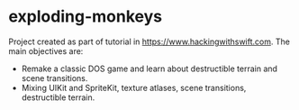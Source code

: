 # exploding-monkeys

Project created as part of tutorial in https://www.hackingwithswift.com. The main objectives are:

 - Remake a classic DOS game and learn about destructible terrain and scene transitions.
 - Mixing UIKit and SpriteKit, texture atlases, scene transitions, destructible terrain.
